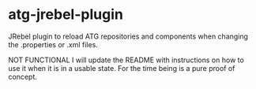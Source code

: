atg-jrebel-plugin
=================

JRebel plugin to reload ATG repositories and components when changing the .properties or .xml files.

NOT FUNCTIONAL
I will update the README with instructions on how to use it when it is in a usable state. For the time being is a pure proof of concept.

